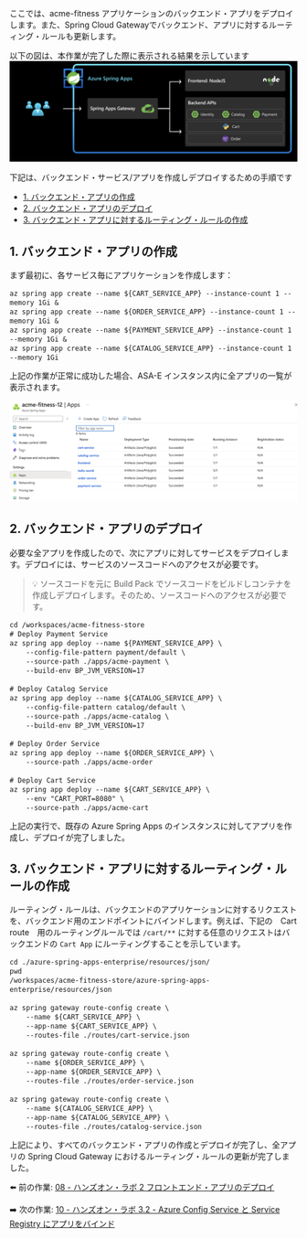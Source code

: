 ここでは、acme-fitness アプリケーションのバックエンド・アプリをデプロイします。また、Spring Cloud Gatewayでバックエンド、アプリに対するルーティング・ルールも更新します。

以下の図は、本作業が完了した際に表示される結果を示しています
![diagram](images/scg-frontend-backend.png)

下記は、バックエンド・サービス/アプリを作成しデプロイするための手順です
- [1. バックエンド・アプリの作成](#1-バックエンド・アプリの作成)
- [2. バックエンド・アプリのデプロイ](#2-バックエンド・アプリのデプロイ)
- [3. バックエンド・アプリに対するルーティング・ルールの作成](#3-バックエンド・アプリに対するルーティングルールの作成)



## 1. バックエンド・アプリの作成

まず最初に、各サービス毎にアプリケーションを作成します：

```shell
az spring app create --name ${CART_SERVICE_APP} --instance-count 1 --memory 1Gi &
az spring app create --name ${ORDER_SERVICE_APP} --instance-count 1 --memory 1Gi &
az spring app create --name ${PAYMENT_SERVICE_APP} --instance-count 1 --memory 1Gi &
az spring app create --name ${CATALOG_SERVICE_APP} --instance-count 1 --memory 1Gi 
```

上記の作業が正常に成功した場合、ASA-E インスタンス内に全アプリの一覧が表示されます。

![all-apps](./images/all-apps.png)

## 2. バックエンド・アプリのデプロイ

必要な全アプリを作成したので、次にアプリに対してサービスをデプロイします。デプロイには、サービスのソースコードへのアクセスが必要です。

> 💡 ソースコードを元に Build Pack でソースコードをビルドしコンテナを作成しデプロイします。そのため、ソースコードへのアクセスが必要です。

```shell
cd /workspaces/acme-fitness-store
# Deploy Payment Service
az spring app deploy --name ${PAYMENT_SERVICE_APP} \
    --config-file-pattern payment/default \
    --source-path ./apps/acme-payment \
    --build-env BP_JVM_VERSION=17

# Deploy Catalog Service
az spring app deploy --name ${CATALOG_SERVICE_APP} \
    --config-file-pattern catalog/default \
    --source-path ./apps/acme-catalog \
    --build-env BP_JVM_VERSION=17

# Deploy Order Service
az spring app deploy --name ${ORDER_SERVICE_APP} \
    --source-path ./apps/acme-order 

# Deploy Cart Service 
az spring app deploy --name ${CART_SERVICE_APP} \
    --env "CART_PORT=8080" \
    --source-path ./apps/acme-cart 
```

上記の実行で、既存の Azure Spring Apps のインスタンスに対してアプリを作成し、デプロイが完了しました。

## 3. バックエンド・アプリに対するルーティング・ルールの作成

ルーティング・ルールは、バックエンドのアプリケーションに対するリクエストを、バックエンド用のエンドポイントにバインドします。例えば、下記の　Cart route　用のルーティングルールでは `/cart/**` に対する任意のリクエストはバックエンドの `Cart App` にルーティングすることを示しています。

```shell
cd ./azure-spring-apps-enterprise/resources/json/
pwd 
/workspaces/acme-fitness-store/azure-spring-apps-enterprise/resources/json

az spring gateway route-config create \
    --name ${CART_SERVICE_APP} \
    --app-name ${CART_SERVICE_APP} \
    --routes-file ./routes/cart-service.json
    
az spring gateway route-config create \
    --name ${ORDER_SERVICE_APP} \
    --app-name ${ORDER_SERVICE_APP} \
    --routes-file ./routes/order-service.json

az spring gateway route-config create \
    --name ${CATALOG_SERVICE_APP} \
    --app-name ${CATALOG_SERVICE_APP} \
    --routes-file ./routes/catalog-service.json
```

上記により、すべてのバックエンド・アプリの作成とデプロイが完了し、全アプリの Spring Cloud Gateway におけるルーティング・ルールの更新が完了しました。

⬅️ 前の作業: [08 - ハンズオン・ラボ 2 フロントエンド・アプリのデプロイ](../08-hol-2-deploy-frontend-app/README.md)

➡️ 次の作業: [10 - ハンズオン・ラボ 3.2 - Azure Config Service と Service Registry にアプリをバインド](../10-hol-3.2-bind-apps-to-acs-service-reg/README.md)